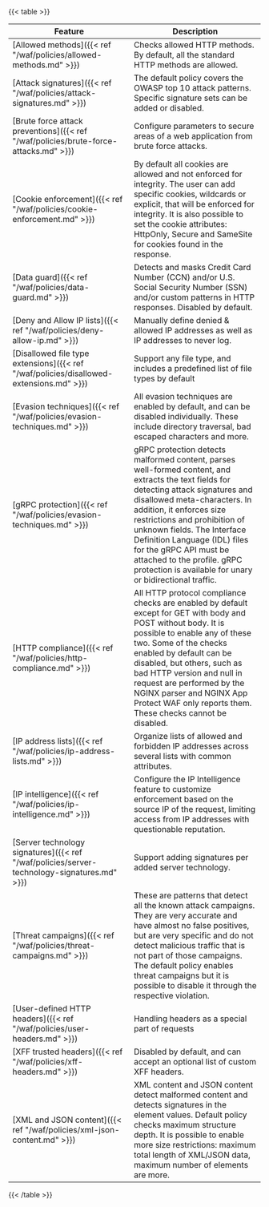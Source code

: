 ---
---

{{< table >}}

| Feature                             | Description |
| ----------------------------------- | ----------- |
| [Allowed methods]({{< ref "/waf/policies/allowed-methods.md" >}}) | Checks allowed HTTP methods. By default, all the standard HTTP methods are allowed. |
| [Attack signatures]({{< ref "/waf/policies/attack-signatures.md" >}}) | The default policy covers the OWASP top 10 attack patterns. Specific signature sets can be added or disabled. |
| [Brute force attack preventions]({{< ref "/waf/policies/brute-force-attacks.md" >}}) | Configure parameters to secure areas of a web application from brute force attacks. |
| [Cookie enforcement]({{< ref "/waf/policies/cookie-enforcement.md" >}}) | By default all cookies are allowed and not enforced for integrity. The user can add specific cookies, wildcards or explicit, that will be enforced for integrity. It is also possible to set the cookie attributes: HttpOnly, Secure and SameSite for cookies found in the response. |
| [Data guard]({{< ref "/waf/policies/data-guard.md" >}}) | Detects and masks Credit Card Number (CCN) and/or U.S. Social Security Number (SSN) and/or custom patterns in HTTP responses. Disabled by default. |
| [Deny and Allow IP lists]({{< ref "/waf/policies/deny-allow-ip.md" >}}) | Manually define denied & allowed IP addresses as well as IP addresses to never log. |
| [Disallowed file type extensions]({{< ref "/waf/policies/disallowed-extensions.md" >}}) | Support any file type, and includes a predefined list of file types by default |
| [Evasion techniques]({{< ref "/waf/policies/evasion-techniques.md" >}}) | All evasion techniques are enabled by default, and can be disabled individually. These include directory traversal, bad escaped characters and more. |
| [gRPC protection]({{< ref "/waf/policies/evasion-techniques.md" >}}) | gRPC protection detects malformed content, parses well-formed content, and extracts the text fields for detecting attack signatures and disallowed meta-characters. In addition, it enforces size restrictions and prohibition of unknown fields. The Interface Definition Language (IDL) files for the gRPC API must be attached to the profile. gRPC protection is available for unary or bidirectional traffic. |
| [HTTP compliance]({{< ref "/waf/policies/http-compliance.md" >}}) | All HTTP protocol compliance checks are enabled by default except for GET with body and POST without body. It is possible to enable any of these two. Some of the checks enabled by default can be disabled, but others, such as bad HTTP version and null in request are performed by the NGINX parser and NGINX App Protect WAF only reports them. These checks cannot be disabled. |
| [IP address lists]({{< ref "/waf/policies/ip-address-lists.md" >}}) | Organize lists of allowed and forbidden IP addresses across several lists with common attributes. |
| [IP intelligence]({{< ref "/waf/policies/ip-intelligence.md" >}}) | Configure the IP Intelligence feature to customize enforcement based on the source IP of the request, limiting access from IP addresses with questionable reputation. |
| [Server technology signatures]({{< ref "/waf/policies/server-technology-signatures.md" >}}) | Support adding signatures per added server technology. |
| [Threat campaigns]({{< ref "/waf/policies/threat-campaigns.md" >}}) | These are patterns that detect all the known attack campaigns. They are very accurate and have almost no false positives, but are very specific and do not detect malicious traffic that is not part of those campaigns. The default policy enables threat campaigns but it is possible to disable it through the respective violation. |
| [User-defined HTTP headers]({{< ref "/waf/policies/user-headers.md" >}}) | Handling headers as a special part of requests |
| [XFF trusted headers]({{< ref "/waf/policies/xff-headers.md" >}}) | Disabled by default, and can accept an optional list of custom XFF headers. |
| [XML and JSON content]({{< ref "/waf/policies/xml-json-content.md" >}}) | XML content and JSON content detect malformed content and detects signatures in the element values. Default policy checks maximum structure depth. It is possible to enable more size restrictions: maximum total length of XML/JSON data, maximum number of elements are more. |
{{< /table >}}